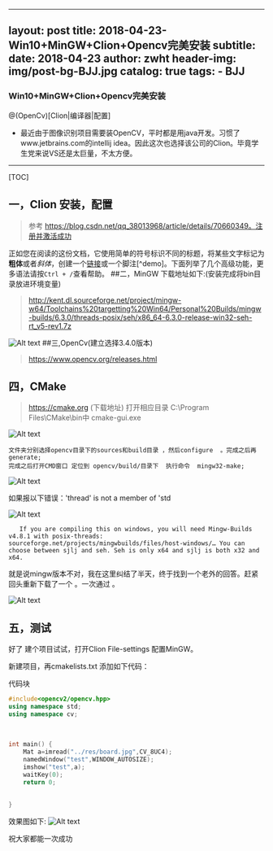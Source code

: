 
---
layout:     post
title:      2018-04-23-Win10+MinGW+Clion+Opencv完美安装
subtitle:   
date:       2018-04-23
author:     zwht
header-img: img/post-bg-BJJ.jpg
catalog: true
tags:
    - BJJ
---



### Win10+MinGW+Clion+Opencv完美安装

@(OpenCv)[Clion|编译器|配置]



  -  最近由于图像识别项目需要装OpenCV，平时都是用java开发。习惯了www.jetbrains.com的intellij idea。因此这次也选择该公司的Clion。毕竟学生党来说VS还是太巨量，不太方便。
 


-------------------

[TOC]

## 一，Clion 安装，配置

> 参考  https://blog.csdn.net/qq_38013968/article/details/70660349。注册并激活成功    

正如您在阅读的这份文档，它使用简单的符号标识不同的标题，将某些文字标记为**粗体**或者*斜体*，创建一个[链接](http://www.example.com)或一个脚注[^demo]。下面列举了几个高级功能，更多语法请按`Ctrl + /`查看帮助。 
##二，MinGW
下载地址如下:(安装完成将bin目录放进环境变量)
>http://kent.dl.sourceforge.net/project/mingw-w64/Toolchains%20targetting%20Win64/Personal%20Builds/mingw-builds/6.3.0/threads-posix/seh/x86_64-6.3.0-release-win32-seh-rt_v5-rev1.7z

![Alt text](./1524538333158.png)
##三,OpenCv(建立选择3.4.0版本)
> https://www.opencv.org/releases.html

##  四，CMake 
> https://cmake.org (下载地址)
>  打开相应目录  C:\Program Files\CMake\bin中 cmake-gui.exe

![Alt text](./1524538516841.png)


    文件夹分别选择opencv目录下的sources和build目录 ，然后configure  。完成之后再generate;
    完成之后打开CMD窗口 定位到 opencv/build/目录下  执行命令  mingw32-make;


![Alt text](./1524538574217.png)


如果报以下错误：'thread' is not a member of 'std

![Alt text](./1524538673863.png)

       If you are compiling this on windows, you will need Mingw-Builds v4.8.1 with posix-threads: sourceforge.net/projects/mingwbuilds/files/host-windows/… You can choose between sjlj and seh. Seh is only x64 and sjlj is both x32 and x64.


就是说mingw版本不对，我在这里纠结了半天，终于找到一个老外的回答。赶紧回头重新下载了一个 。一次通过 。

![Alt text](./1524538751092.png)

##  五，测试 
好了 建个项目试试，打开Clion  File-settings  配置MinGW。

新建项目，再cmakelists.txt 添加如下代码：

代码块
``` c++
#include<opencv2/opencv.hpp>  
using namespace std;  
using namespace cv;  
  
  
  
int main() {  
    Mat a=imread("../res/board.jpg",CV_8UC4);  
    namedWindow("test",WINDOW_AUTOSIZE);  
    imshow("test",a);  
    waitKey(0);  
    return 0;  
  
  
}  
```

效果图如下:
![Alt text](./1524538919028.png)




祝大家都能一次成功
